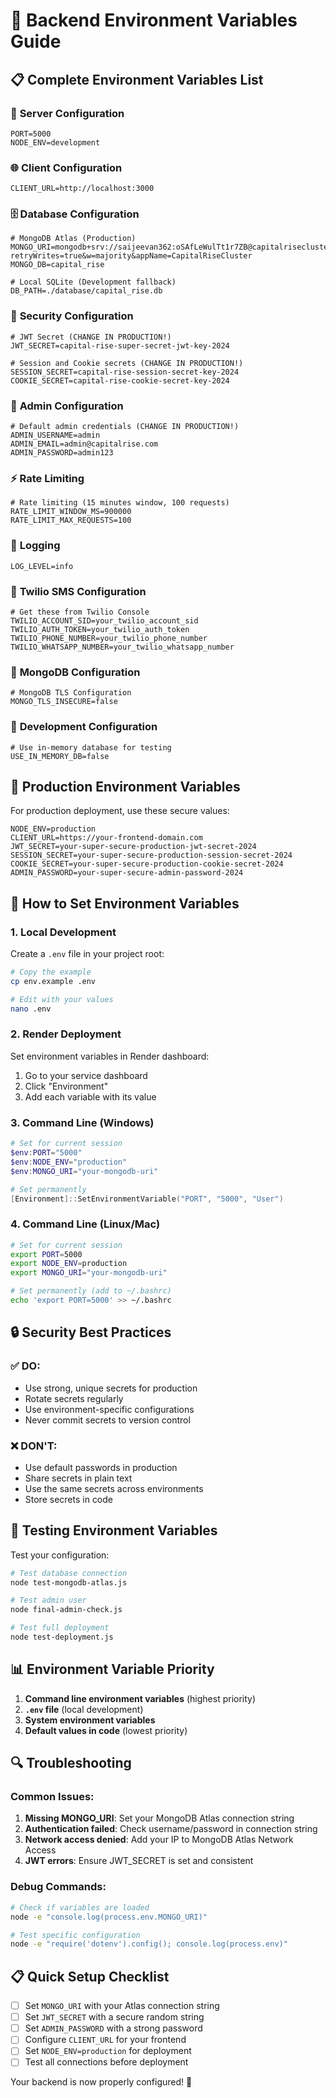 # 🔧 Backend Environment Variables Guide

## 📋 Complete Environment Variables List

### 🚀 **Server Configuration**
```env
PORT=5000
NODE_ENV=development
```

### 🌐 **Client Configuration**
```env
CLIENT_URL=http://localhost:3000
```

### 🗄️ **Database Configuration**
```env
# MongoDB Atlas (Production)
MONGO_URI=mongodb+srv://saijeevan362:oSAfLeWulTt1r7ZB@capitalrisecluster.fauhhu9.mongodb.net/capital_rise?retryWrites=true&w=majority&appName=CapitalRiseCluster
MONGO_DB=capital_rise

# Local SQLite (Development fallback)
DB_PATH=./database/capital_rise.db
```

### 🔐 **Security Configuration**
```env
# JWT Secret (CHANGE IN PRODUCTION!)
JWT_SECRET=capital-rise-super-secret-jwt-key-2024

# Session and Cookie secrets (CHANGE IN PRODUCTION!)
SESSION_SECRET=capital-rise-session-secret-key-2024
COOKIE_SECRET=capital-rise-cookie-secret-key-2024
```

### 👤 **Admin Configuration**
```env
# Default admin credentials (CHANGE IN PRODUCTION!)
ADMIN_USERNAME=admin
ADMIN_EMAIL=admin@capitalrise.com
ADMIN_PASSWORD=admin123
```

### ⚡ **Rate Limiting**
```env
# Rate limiting (15 minutes window, 100 requests)
RATE_LIMIT_WINDOW_MS=900000
RATE_LIMIT_MAX_REQUESTS=100
```

### 📝 **Logging**
```env
LOG_LEVEL=info
```

### 📱 **Twilio SMS Configuration**
```env
# Get these from Twilio Console
TWILIO_ACCOUNT_SID=your_twilio_account_sid
TWILIO_AUTH_TOKEN=your_twilio_auth_token
TWILIO_PHONE_NUMBER=your_twilio_phone_number
TWILIO_WHATSAPP_NUMBER=your_twilio_whatsapp_number
```

### 🔧 **MongoDB Configuration**
```env
# MongoDB TLS Configuration
MONGO_TLS_INSECURE=false
```

### 🧪 **Development Configuration**
```env
# Use in-memory database for testing
USE_IN_MEMORY_DB=false
```

## 🚀 **Production Environment Variables**

For production deployment, use these secure values:

```env
NODE_ENV=production
CLIENT_URL=https://your-frontend-domain.com
JWT_SECRET=your-super-secure-production-jwt-secret-2024
SESSION_SECRET=your-super-secure-production-session-secret-2024
COOKIE_SECRET=your-super-secure-production-cookie-secret-2024
ADMIN_PASSWORD=your-super-secure-admin-password-2024
```

## 📝 **How to Set Environment Variables**

### 1. **Local Development**
Create a `.env` file in your project root:
```bash
# Copy the example
cp env.example .env

# Edit with your values
nano .env
```

### 2. **Render Deployment**
Set environment variables in Render dashboard:
1. Go to your service dashboard
2. Click "Environment"
3. Add each variable with its value

### 3. **Command Line (Windows)**
```powershell
# Set for current session
$env:PORT="5000"
$env:NODE_ENV="production"
$env:MONGO_URI="your-mongodb-uri"

# Set permanently
[Environment]::SetEnvironmentVariable("PORT", "5000", "User")
```

### 4. **Command Line (Linux/Mac)**
```bash
# Set for current session
export PORT=5000
export NODE_ENV=production
export MONGO_URI="your-mongodb-uri"

# Set permanently (add to ~/.bashrc)
echo 'export PORT=5000' >> ~/.bashrc
```

## 🔒 **Security Best Practices**

### ✅ **DO:**
- Use strong, unique secrets for production
- Rotate secrets regularly
- Use environment-specific configurations
- Never commit secrets to version control

### ❌ **DON'T:**
- Use default passwords in production
- Share secrets in plain text
- Use the same secrets across environments
- Store secrets in code

## 🧪 **Testing Environment Variables**

Test your configuration:
```bash
# Test database connection
node test-mongodb-atlas.js

# Test admin user
node final-admin-check.js

# Test full deployment
node test-deployment.js
```

## 📊 **Environment Variable Priority**

1. **Command line environment variables** (highest priority)
2. **`.env` file** (local development)
3. **System environment variables**
4. **Default values in code** (lowest priority)

## 🔍 **Troubleshooting**

### Common Issues:
1. **Missing MONGO_URI**: Set your MongoDB Atlas connection string
2. **Authentication failed**: Check username/password in connection string
3. **Network access denied**: Add your IP to MongoDB Atlas Network Access
4. **JWT errors**: Ensure JWT_SECRET is set and consistent

### Debug Commands:
```bash
# Check if variables are loaded
node -e "console.log(process.env.MONGO_URI)"

# Test specific configuration
node -e "require('dotenv').config(); console.log(process.env)"
```

## 📋 **Quick Setup Checklist**

- [ ] Set `MONGO_URI` with your Atlas connection string
- [ ] Set `JWT_SECRET` with a secure random string
- [ ] Set `ADMIN_PASSWORD` with a strong password
- [ ] Configure `CLIENT_URL` for your frontend
- [ ] Set `NODE_ENV=production` for deployment
- [ ] Test all connections before deployment

Your backend is now properly configured! 🎉
